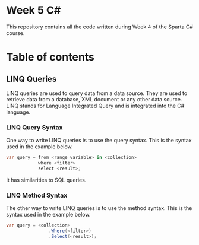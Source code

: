 # Week 5 C#

This repository contains all the code written during Week 4 of the Sparta C#
course.

# Table of contents

## LINQ Queries

LINQ queries are used to query data from a data source. They are used to
retrieve data from a database, XML document or any other data source. LINQ
stands for Language Integrated Query and is integrated into the C# language.

### LINQ Query Syntax

One way to write LINQ queries is to use the query syntax. This is the syntax
used in the example below.

```csharp
var query = from <range variable> in <collection>
            where <filter>
            select <result>;
```

It has similarities to SQL queries.

### LINQ Method Syntax

The other way to write LINQ queries is to use the method syntax. This is the
syntax used in the example below.

```csharp
var query = <collection>
                .Where(<filter>)
                .Select(<result>);
```
